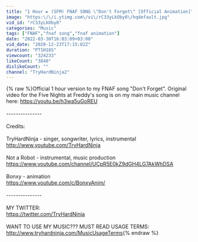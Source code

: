 ```yaml
---
title: "1 Hour ► (SFM) FNAF SONG \"Don't Forget\" [Official Animation]"
image: "https:\/\/i.ytimg.com\/vi\/rC33yLkOby0\/hqdefault.jpg"
vid_id: "rC33yLkOby0"
categories: "Music"
tags: ["FNAF","fnaf song","fnaf animation"]
date: "2022-03-30T16:03:09+03:00"
vid_date: "2020-12-23T17:15:02Z"
duration: "PT1H18S"
viewcount: "324233"
likeCount: "3840"
dislikeCount: ""
channel: "TryHardNinja2"
---
```

{% raw %}Official 1 hour version to my FNAF song &quot;Don't Forget&quot;. Original video for the Five Nights at Freddy's song is on my main music channel here: <a rel="nofollow" target="blank" href="https://youtu.be/h3wa5uGoREU">https://youtu.be/h3wa5uGoREU</a><br /><br />---------------<br /><br />Credits:<br /><br />TryHardNinja - singer, songwriter, lyrics, instrumental<br /><a rel="nofollow" target="blank" href="http://www.youtube.com/TryHardNinja">http://www.youtube.com/TryHardNinja</a><br /><br />Not a Robot - instrumental, music production<br /><a rel="nofollow" target="blank" href="https://www.youtube.com/channel/UCpR5E0kZ9dGH4LG7AkWhDSA">https://www.youtube.com/channel/UCpR5E0kZ9dGH4LG7AkWhDSA</a><br /><br />Bonxy - animation<br /><a rel="nofollow" target="blank" href="https://www.youtube.com/c/BonxyAnim/">https://www.youtube.com/c/BonxyAnim/</a><br /><br />---------------<br /><br />MY TWITTER:<br /><a rel="nofollow" target="blank" href="https://twitter.com/TryHardNinja">https://twitter.com/TryHardNinja</a><br /><br />WANT TO USE MY MUSIC??? MUST READ USAGE TERMS:<br /><a rel="nofollow" target="blank" href="http://www.tryhardninja.com/MusicUsageTerms">http://www.tryhardninja.com/MusicUsageTerms</a>{% endraw %}
